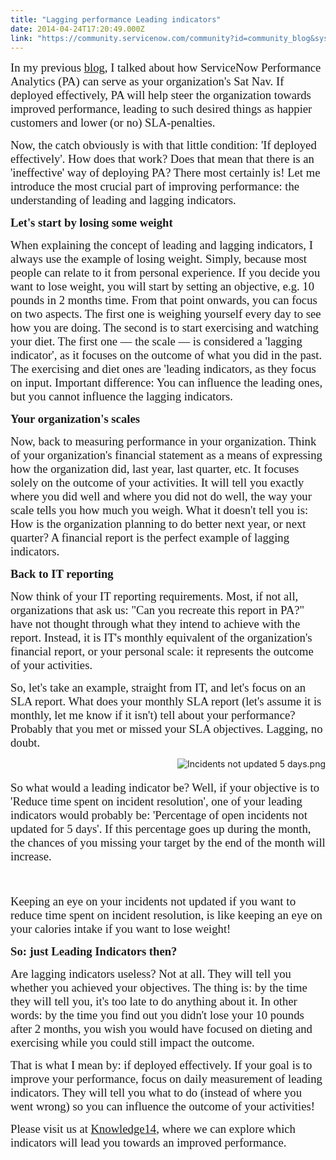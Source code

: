```yaml
---
title: "Lagging performance Leading indicators"
date: 2014-04-24T17:20:49.000Z
link: "https://community.servicenow.com/community?id=community_blog&sys_id=140de6a5dbd0dbc01dcaf3231f9619d9"
---
```

<p><span style="font-size: 14.0pt; font-family: Calibri;">In my previous <a title="" _jive_internal="true" href="/community/learn/knowledge-user-conference/blog/2014/04/17/performance-analytics-why-daily-trending-beats-monthly-reporting">blog</a>, I talked about how ServiceNow Performance Analytics (PA) can serve as your organization's Sat Nav. If deployed effectively, PA will help steer the organization towards improved performance, leading to such desired things as happier customers and lower (or no) SLA-penalties.</span></p><p></p><p><span style="font-size: 14.0pt; font-family: Calibri;">Now, the catch obviously is with that little condition: 'If deployed effectively'. How does that work? Does that mean that there is an 'ineffective' way of deploying PA? There most certainly is! Let me introduce the most crucial part of improving performance: the understanding of leading and lagging indicators.</span></p><p></p><p><span style="font-size: 14.0pt; font-family: Calibri;"><strong>Let's start by losing some weight</strong></span></p><p><span style="font-size: 14.0pt; font-family: Calibri;">When explaining the concept of leading and lagging indicators, I always use the example of losing weight. Simply, because most people can relate to it from personal experience. If you decide you want to lose weight, you will start by setting an objective, e.g. 10 pounds in 2 months time. From that point onwards, you can focus on two aspects. The first one is weighing yourself every day to see how you are doing. The second is to start exercising and watching your diet. The first one — the scale — is considered a 'lagging indicator', as it focuses on the outcome of what you did in the past. The exercising and diet ones are 'leading indicators, as they focus on input. Important difference: You can influence the leading ones, but you cannot influence the lagging indicators.</span></p><p></p><p><span style="font-size: 14.0pt; font-family: Calibri;"><strong>Your organization's scales</strong></span></p><p><span style="font-size: 14.0pt; font-family: Calibri;">Now, back to measuring performance in your organization. Think of your organization's financial statement as a means of expressing how the organization did, last year, last quarter, etc. It focuses solely on the outcome of your activities. It will tell you exactly where you did well and where you did not do well, the way your scale tells you how much you weigh. What it doesn't tell you is: How is the organization planning to do better next year, or next quarter? A financial report is the perfect example of lagging indicators.</span></p><p></p><p><span style="font-size: 14.0pt; font-family: Calibri;"><strong>Back to IT reporting</strong></span></p><p><span style="font-size: 14.0pt; font-family: Calibri;">Now think of your IT reporting requirements. Most, if not all, organizations that ask us: "Can you recreate this report in PA?" have not thought through what they intend to achieve with the report. Instead, it is IT's monthly equivalent of the organization's financial report, or your personal scale: it represents the outcome of your activities.</span></p><p></p><p style="text-align: left;"><span style="font-size: 14.0pt; font-family: Calibri;">So, let's take an example, straight from IT, and let's focus on an SLA report. What does your monthly SLA report (let's assume it is monthly, let me know if it isn't) tell about your performance? Probably that you met or missed your SLA objectives. Lagging, no doubt.</span></p><p style="text-align: left;"><img  alt="Incidents not updated 5 days.png" class="image-0 jive-image" src="662f77bddb585704ed6af3231f96193d.iix" style="height: auto; float: right;"/></p><p style="text-align: left;"><span style="font-size: 14.0pt; font-family: Calibri;"><br/></span></p><p style="text-align: left;"><span style="font-size: 14.0pt; font-family: Calibri;">So what would a leading indicator be? Well, if your objective is to <span style="font-family: Calibri; font-size: 19px;">'</span>Reduce time spent on incident resolution', one of your leading indicators would probably be: 'Percentage of open incidents not updated for 5 days'. If this percentage goes up during the month, the chances of you missing your target by the end of the month will increase.</span></p><p style="text-align: left;"><span style="font-size: 14.0pt; font-family: Calibri;"><br/></span></p><p style="text-align: left;"><span style="font-size: 14.0pt; font-family: Calibri;">Keeping an eye on your <span style="font-family: Calibri; font-size: 19px;">incidents not updated</span> <span style="font-family: Calibri; font-size: 19px;">if you want to r</span><span style="font-family: Calibri; font-size: 19px;">educe time spent on incident resolution,</span> is like keeping an eye on your calories intake if you want to lose weight!</span></p><p></p><p><span style="font-size: 14.0pt; font-family: Calibri;"><strong>So: just Leading Indicators then?</strong></span></p><p><span style="font-size: 14.0pt; font-family: Calibri;">Are lagging indicators useless? Not at all. They will tell you whether you achieved your objectives. The thing is: by the time they will tell you, it's too late to do anything about it. In other words: by the time you find out you didn't lose your 10 pounds after 2 months, you wish you would have focused on dieting and exercising while you could still impact the outcome.</span></p><p></p><p><span style="font-size: 14.0pt; font-family: Calibri;">That is what I mean by: if deployed effectively. If your goal is to improve your performance, focus on daily measurement of leading indicators. They will tell you what to do (instead of where you went wrong) so you can influence the outcome of your activities!</span></p><p></p><p><span style="font-size: 14.0pt; font-family: Calibri;">Please visit us at <a title="owledge.servicenow.com/agenda.html" href="http://knowledge.servicenow.com/agenda.html">Knowledge14</a>, where we can explore which indicators will lead you towards an improved performance.</span></p>